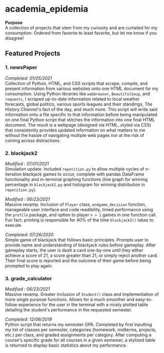 # academia_epidemia

<b>Purpose</b> <br>
A collection of projects that stem from my curiosity and are curtailed for my consumption. Ordered from favorite to least favorite, but let me know if you disagree!

## Featured Projects

### 1. newsPaper
<i>Completed: 01/05/2021<br></i>
Collection of Python, HTML, and CSS scripts that scrape, compile, and present information from various websites onto one HTML document for my consumption. Using Python libraries like `webbrowser`, `BeautifulSoup`, and `requests`, I scraped up-to-date information related to local weather forecasts, global politics, various sports leagues and their standings, <i>The History Channel</i>'s fact of the day, and much more. This script will write said information onto a file specific to that information before being manipulated on one final Python script that stitches the information into one final HTML document. The result is a webpage (designed via HTML, styled via CSS) that consistently provides updated information on what matters to me without the hassle of navigating multiple web pages nor at the risk of coming across distractions.

### 2. blackjack2
<i>Modified : 07/01/2021<br></i>
Simulation update. Included `repetition.py` to allow multiple cycles of n-iteration blackjack games to occur, complete with pandas DataFrame functionality and in-terminal graphing functions (line graph for winning percentage in `blackjack2.py` and histogram for winning distribution in `repetition.py`).

<i>Modified : 06/23/2021<br></i>
Massive revamp. Inclusion of `Player` class, `endgame_decision` function, manageable user interface and code readibility, timed performance using the `profile` package, and option to player `n > 1` games in one function call. Fun fact: printing is responsible for 40% of the time `blackjack2()` takes to execute.

<i>Completed: 07/26/2020<br></i>
Simple game of blackjack that follows basic principles. Prompts user to provide name and understanding of blackjack rules before gameplay. After gameplay starts, the user is dealt a card one-by-one until they either achieve a score of 21, a score greater than 21, or simply reject another card. Their final score is reported and the outcome of their game before being prompted to play again.

### 3. grade_calculator

<i>Modified : 06/23/2021<br></i>
Massive revamp. Greater inclusion of `Student()` class and implementation of more single purpose functions. Allows for a much smoother and easy-to-follow experience for the user in the terminal with a nicely plotted table detailing the student's performance in the requested semester.


<i>Completed: 12/06/2019<br></i>
Python script that returns my semester GPA. Completed by first inputting my list of classes per semester, categories (homework, midterms, projects, etc.) per class, and graded assignments per category. After computing a course's specific grade for all courses in a given semester, a stylized table is returned to display basic statistics about my performance.
